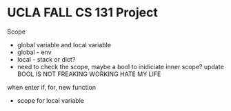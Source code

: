 # UCLA FALL CS 131 Project 

Scope
- global variable and local variable
- global - env
- local - stack or dict? 
- need to check the scope, maybe a bool to inidiciate inner scope? 
update
    BOOL IS NOT FREAKING WORKING HATE MY LIFE 

when enter if, for, new function
- scope for local variable 